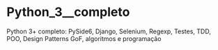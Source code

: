 # Python_3__completo
Python 3+ completo: PySide6, Django, Selenium, Regexp, Testes, TDD, POO, Design Patterns GoF, algoritmos e programação
